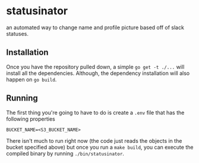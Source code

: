 # statusinator

an automated way to change name and profile picture based off of slack statuses.

## Installation

Once you have the repository pulled down, a simple `go get -t ./...` will install all the dependencies. Although, the dependency installation will also happen on `go build`.

## Running

The first thing you're going to have to do is create a `.env` file that has the following properties

```
BUCKET_NAME=<S3_BUCKET_NAME>
```

There isn't much to run right now (the code just reads the objects in the bucket specified above) but once you run a `make build`, you can execute the compiled binary by running `./bin/statusinator`.
